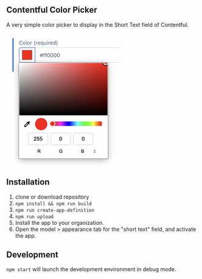 ## Contentful Color Picker

A very simple color picker to display in the Short Text field of Contentful.

<img src="docs/image.png" width="301" height="346">

## Installation
1. clone or download repository
2. `npm install && npm run build`
3. `npm run create-app-definition`
4. `npm run upload`
5. Install the app to your organization.
6. Open the model > appearance tab for the "short text" field, and activate the app.

## Development
`npm start` will launch the development environment in debug mode.
